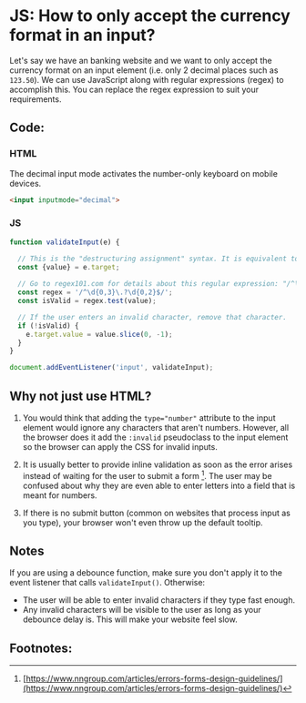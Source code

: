 # JS: How to only accept the currency format in an input?
Let's say we have an banking website and we want to only accept the currency format on an input element (i.e. only 2 decimal places such as `123.50`). We can use JavaScript along with regular expressions (regex) to accomplish this. You can replace the regex expression to suit your requirements.

## Code:

### HTML
The decimal input mode activates the number-only keyboard on mobile devices.
```HTML
<input inputmode="decimal">
```

### JS
```javascript
function validateInput(e) {

  // This is the "destructuring assignment" syntax. It is equivalent to: const value = e.target.value;
  const {value} = e.target;
  
  // Go to regex101.com for details about this regular expression: "/^\d{0,3}\.?\d{0,2}$/"
  const regex = '/^\d{0,3}\.?\d{0,2}$/';
  const isValid = regex.test(value);

  // If the user enters an invalid character, remove that character.
  if (!isValid) {
    e.target.value = value.slice(0, -1);
  }
}

document.addEventListener('input', validateInput);
```

## Why not just use HTML?
1. You would think that adding the `type="number"` attribute to the input element would ignore any characters that aren't numbers. However, all the browser does it add the `:invalid` pseudoclass to the input element so the browser can apply the CSS for invalid inputs.

2. It is usually better to provide inline validation as soon as the error arises instead of waiting for the user to submit a form [^1]. The user may be confused about why they are even able to enter letters into a field that is meant for numbers. 

3. If there is no submit button (common on websites that process input as you type), your browser won't even throw up the default tooltip.

## Notes

If you are using a debounce function, make sure you don't apply it to the event listener that calls `validateInput()`. Otherwise:
- The user will be able to enter invalid characters if they type fast enough.
- Any invalid characters will be visible to the user as long as your debounce delay is. This will make your website feel slow.
  
## Footnotes:
[^1]: [https://www.nngroup.com/articles/errors-forms-design-guidelines/](https://www.nngroup.com/articles/errors-forms-design-guidelines/)
